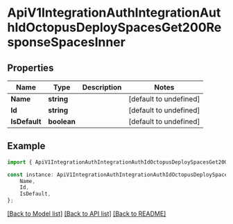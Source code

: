# ApiV1IntegrationAuthIntegrationAuthIdOctopusDeploySpacesGet200ResponseSpacesInner


## Properties

Name | Type | Description | Notes
------------ | ------------- | ------------- | -------------
**Name** | **string** |  | [default to undefined]
**Id** | **string** |  | [default to undefined]
**IsDefault** | **boolean** |  | [default to undefined]

## Example

```typescript
import { ApiV1IntegrationAuthIntegrationAuthIdOctopusDeploySpacesGet200ResponseSpacesInner } from './api';

const instance: ApiV1IntegrationAuthIntegrationAuthIdOctopusDeploySpacesGet200ResponseSpacesInner = {
    Name,
    Id,
    IsDefault,
};
```

[[Back to Model list]](../README.md#documentation-for-models) [[Back to API list]](../README.md#documentation-for-api-endpoints) [[Back to README]](../README.md)

